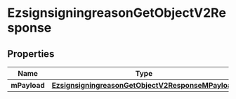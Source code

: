 
# EzsignsigningreasonGetObjectV2Response

## Properties
| Name | Type | Description | Notes |
| ------------ | ------------- | ------------- | ------------- |
| **mPayload** | [**EzsignsigningreasonGetObjectV2ResponseMPayload**](EzsignsigningreasonGetObjectV2ResponseMPayload.md) |  |  |



